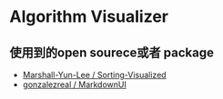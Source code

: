 # Algorithm Visualizer


## 使用到的open sourece或者 package
- [Marshall-Yun-Lee
/
Sorting-Visualized](https://github.com/Marshall-Yun-Lee/Sorting-Visualized)
- [gonzalezreal
/ 
MarkdownUI](https://github.com/gonzalezreal/MarkdownUI)

